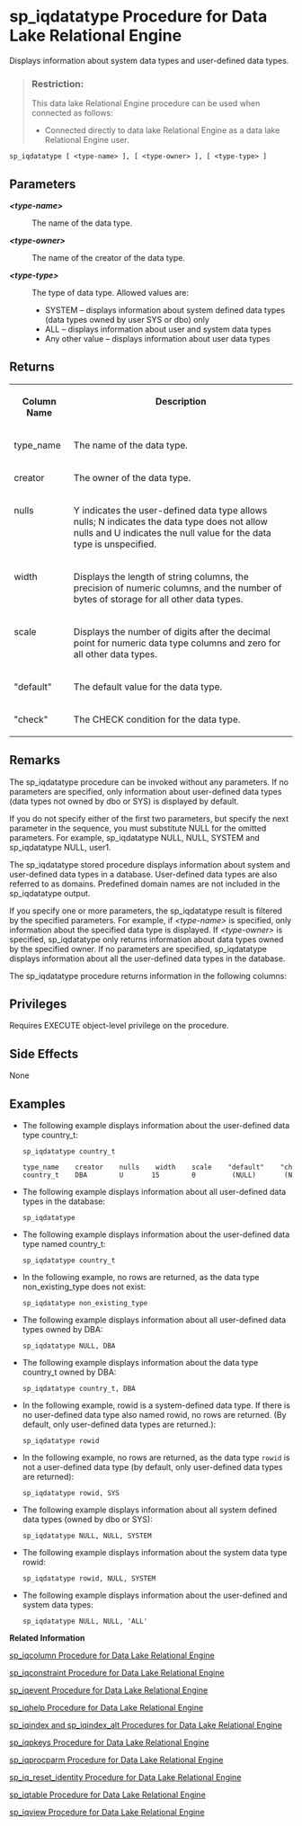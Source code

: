 <!-- loioa5a247c884f21015aec1a5aff2384bc2 -->

# sp\_iqdatatype Procedure for Data Lake Relational Engine

Displays information about system data types and user-defined data types.



> ### Restriction:  
> This data lake Relational Engine procedure can be used when connected as follows:
> 
> -   Connected directly to data lake Relational Engine as a data lake Relational Engine user.



```
sp_iqdatatype [ <type-name> ], [ <type-owner> ], [ <type-type> ]
```



<a name="loioa5a247c884f21015aec1a5aff2384bc2__iq_refbb_1494"/>

## Parameters


<dl>
<dt><b>

*<type-name\>*

</b></dt>
<dd>

The name of the data type.



</dd><dt><b>

*<type-owner\>*

</b></dt>
<dd>

The name of the creator of the data type.



</dd><dt><b>

*<type-type\>*

</b></dt>
<dd>

The type of data type. Allowed values are:

-   SYSTEM – displays information about system defined data types \(data types owned by user SYS or dbo\) only
-   ALL – displays information about user and system data types
-   Any other value – displays information about user data types



</dd>
</dl>



<a name="loioa5a247c884f21015aec1a5aff2384bc2__section_yyv_yrz_mbb"/>

## Returns


<table>
<tr>
<th valign="top">

Column Name



</th>
<th valign="top">

Description



</th>
</tr>
<tr>
<td valign="top">

type\_name



</td>
<td valign="top">

The name of the data type.



</td>
</tr>
<tr>
<td valign="top">

creator



</td>
<td valign="top">

The owner of the data type.



</td>
</tr>
<tr>
<td valign="top">

nulls



</td>
<td valign="top">

Y indicates the user-defined data type allows nulls; N indicates the data type does not allow nulls and U indicates the null value for the data type is unspecified.



</td>
</tr>
<tr>
<td valign="top">

width



</td>
<td valign="top">

Displays the length of string columns, the precision of numeric columns, and the number of bytes of storage for all other data types.



</td>
</tr>
<tr>
<td valign="top">

scale



</td>
<td valign="top">

Displays the number of digits after the decimal point for numeric data type columns and zero for all other data types.



</td>
</tr>
<tr>
<td valign="top">

"default"



</td>
<td valign="top">

The default value for the data type.



</td>
</tr>
<tr>
<td valign="top">

"check"



</td>
<td valign="top">

The CHECK condition for the data type.



</td>
</tr>
</table>



<a name="loioa5a247c884f21015aec1a5aff2384bc2__section_eyx_zrz_mbb"/>

## Remarks

The sp\_iqdatatype procedure can be invoked without any parameters. If no parameters are specified, only information about user-defined data types \(data types not owned by dbo or SYS\) is displayed by default.

If you do not specify either of the first two parameters, but specify the next parameter in the sequence, you must substitute NULL for the omitted parameters. For example, sp\_iqdatatype NULL, NULL, SYSTEM and sp\_iqdatatype NULL, user1.

The sp\_iqdatatype stored procedure displays information about system and user-defined data types in a database. User-defined data types are also referred to as domains. Predefined domain names are not included in the sp\_iqdatatype output.

If you specify one or more parameters, the sp\_iqdatatype result is filtered by the specified parameters. For example, if *<type-name\>* is specified, only information about the specified data type is displayed. If *<type-owner\>* is specified, sp\_iqdatatype only returns information about data types owned by the specified owner. If no parameters are specified, sp\_iqdatatype displays information about all the user-defined data types in the database.

The sp\_iqdatatype procedure returns information in the following columns:



<a name="loioa5a247c884f21015aec1a5aff2384bc2__iq_refbb_1493"/>

## Privileges

Requires EXECUTE object-level privilege on the procedure.



## Side Effects

None



<a name="loioa5a247c884f21015aec1a5aff2384bc2__iq_refbb_1499"/>

## Examples

-   The following example displays information about the user-defined data type country\_t:

    ```
    sp_iqdatatype country_t
    
    type_name    creator    nulls    width    scale    "default"    "check"
    country_t    DBA        U       15        0         (NULL)       (NULL)
    ```

-   The following example displays information about all user-defined data types in the database:

    ```
    sp_iqdatatype
    ```

-   The following example displays information about the user-defined data type named country\_t:

    ```
    sp_iqdatatype country_t
    ```

-   In the following example, no rows are returned, as the data type non\_existing\_type does not exist:

    ```
    sp_iqdatatype non_existing_type
    ```

-   The following example displays information about all user-defined data types owned by DBA:

    ```
    sp_iqdatatype NULL, DBA
    ```

-   The following example displays information about the data type country\_t owned by DBA:

    ```
    sp_iqdatatype country_t, DBA
    ```

-   In the following example, rowid is a system-defined data type. If there is no user-defined data type also named rowid, no rows are returned. \(By default, only user-defined data types are returned.\):

    ```
    sp_iqdatatype rowid
    ```

-   In the following example, no rows are returned, as the data type `rowid` is not a user-defined data type \(by default, only user-defined data types are returned\):

    ```
    sp_iqdatatype rowid, SYS
    ```

-   The following example displays information about all system defined data types \(owned by dbo or SYS\):

    ```
    sp_iqdatatype NULL, NULL, SYSTEM
    ```

-   The following example displays information about the system data type rowid:

    ```
    sp_iqdatatype rowid, NULL, SYSTEM
    ```

-   The following example displays information about the user-defined and system data types:

    ```
    sp_iqdatatype NULL, NULL, 'ALL'
    ```


**Related Information**  


[sp\_iqcolumn Procedure for Data Lake Relational Engine](sp-iqcolumn-procedure-for-data-lake-relational-engine-a59eafa.md "Displays information about columns in a database.")

[sp\_iqconstraint Procedure for Data Lake Relational Engine](sp-iqconstraint-procedure-for-data-lake-relational-engine-a5a0395.md "Lists referential integrity constraints defined using CREATE TABLE or ALTER TABLE for the specified table or column.")

[sp\_iqevent Procedure for Data Lake Relational Engine](sp-iqevent-procedure-for-data-lake-relational-engine-a5a872a.md "Displays information about system and user-defined events.")

[sp\_iqhelp Procedure for Data Lake Relational Engine](sp-iqhelp-procedure-for-data-lake-relational-engine-a5a978b.md "Displays information about system and user-defined objects and data types.")

[sp\_iqindex and sp\_iqindex\_alt Procedures for Data Lake Relational Engine](sp-iqindex-and-sp-iqindex-alt-procedures-for-data-lake-relational-engine-a5aa7ea.md "Lists information about indexes.")

[sp\_iqpkeys Procedure for Data Lake Relational Engine](sp-iqpkeys-procedure-for-data-lake-relational-engine-a5b1c11.md "Displays information about primary keys and primary key constraints by table, column, table owner, or for all data lake Relational Engine tables in the database.")

[sp\_iqprocparm Procedure for Data Lake Relational Engine](sp-iqprocparm-procedure-for-data-lake-relational-engine-a5b2c2d.md "Displays information about stored procedure parameters, including result set variables and SQLSTATE/SQLCODE error values.")

[sp\_iq\_reset\_identity Procedure for Data Lake Relational Engine](sp-iq-reset-identity-procedure-for-data-lake-relational-engine-a5b4402.md "Sets the seed of the Identity/Autoincrement column associated with the specified table to the specified value.")

[sp\_iqtable Procedure for Data Lake Relational Engine](sp-iqtable-procedure-for-data-lake-relational-engine-a5b959d.md "Displays information about tables in the database.")

[sp\_iqview Procedure for Data Lake Relational Engine](sp-iqview-procedure-for-data-lake-relational-engine-a5bdee7.md "Displays information about views in a database.")

